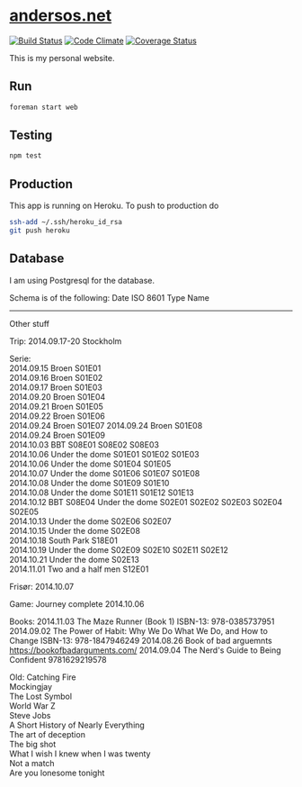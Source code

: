 # [andersos.net](http://andersos.net)

[![Build Status](https://img.shields.io/travis/Andersos/andersos.net.svg?style=flat)](https://travis-ci.org/Andersos/andersos.net)
[![Code Climate](http://img.shields.io/codeclimate/github/Andersos/andersos.net.svg?style=flat)](https://codeclimate.com/github/Andersos/andersos.net)
[![Coverage Status](https://img.shields.io/coveralls/Andersos/andersos.net.svg)](https://coveralls.io/r/Andersos/andersos.net)

This is my personal website.

## Run
```sh
foreman start web
```

## Testing
```sh
npm test
```

## Production
This app is running on Heroku.
To push to production do
```bash
ssh-add ~/.ssh/heroku_id_rsa
git push heroku 
```

## Database
I am using Postgresql for the database.

Schema is of the following:
Date ISO 8601
Type Name


----
Other stuff

Trip:
2014.09.17-20 Stockholm

Serie:  
2014.09.15 Broen S01E01  
2014.09.16 Broen S01E02  
2014.09.17 Broen S01E03  
2014.09.20 Broen S01E04  
2014.09.21 Broen S01E05  
2014.09.22 Broen S01E06  
2014.09.24 Broen S01E07
2014.09.24 Broen S01E08  
2014.09.24 Broen S01E09  
2014.10.03 BBT S08E01 S08E02 S08E03  
2014.10.06 Under the dome S01E01 S01E02 S01E03  
2014.10.06 Under the dome S01E04 S01E05  
2014.10.07 Under the dome S01E06 S01E07 S01E08  
2014.10.08 Under the dome S01E09 S01E10  
2014.10.08 Under the dome S01E11 S01E12 S01E13  
2014.10.12 BBT S08E04 Under the dome S02E01 S02E02 S02E03 S02E04 S02E05  
2014.10.13 Under the dome S02E06 S02E07  
2014.10.15 Under the dome S02E08  
2014.10.18 South Park S18E01  
2014.10.19 Under the dome S02E09 S02E10 S02E11 S02E12  
2014.10.21 Under the dome S02E13  
2014.11.01 Two and a half men S12E01  

Frisør:
2014.10.07

Game:
Journey complete 2014.10.06

Books:
2014.11.03 The Maze Runner (Book 1) ISBN-13: 978-0385737951
2014.09.02 The Power of Habit: Why We Do What We Do, and How to Change ISBN-13: 978-1847946249
2014.08.26 Book of bad arguemnts https://bookofbadarguments.com/
2014.09.04 The Nerd's Guide to Being Confident 9781629219578

Old:
Catching Fire  
Mockingjay  
The Lost Symbol  
World War Z  
Steve Jobs  
A Short History of Nearly Everything  
The art of deception  
The big shot  
What I wish I knew when I was twenty  
Not a match  
Are you lonesome tonight  

